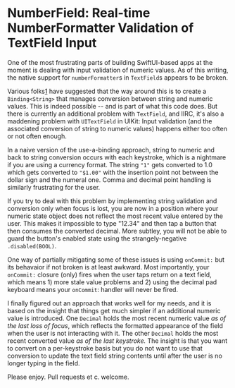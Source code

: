 # NumberField: Real-time NumberFormatter Validation of TextField Input

One of the most frustrating parts of building SwiftUI-based apps at
the moment is dealing with input validation of numeric values. As of
this writing, the native support for `numberFormatter`s in
`TextField`s appears to be broken.

Various folks[1] have suggested that the way around this is to create
a `Binding<String>` that manages conversion between string and numeric
values. This is indeed possible -- and is part of what this code
does. But there is currently an additional problem with `TextField`,
and IIRC, it's also a maddening problem with `UITextField` in UIKit:
Input validation (and the associated conversion of string to numeric
values) happens either too often or not often enough.

In a naive version of the use-a-binding approach, string to numeric
and back to string conversion occurs with each keystroke, which is a
nightmare if you are using a currency format. The string `"1"` gets
converted to 1.0 which gets converted to `"$1.00"` with the insertion
point not between the dollar sign and the numeral one. Comma and
decimal point handling is similarly frustrating for the user.

If you try to deal with this problem by implementing string validation
and conversion only when focus is lost, you are now in a position
where your numeric state object does not reflect the most recent value
entered by the user. This makes it impossible to type
"12.34" and then tap a button that then consumes the converted
decimal. More subtley, you will not be able to guard the button's
enabled state using the strangely-negative `.disabled(BOOL)`.

One way of partially mitigating some of these issues is using
`onCommit:` but its behavaior if not broken is at least awkward. Most
importantly, your `onCommit:` closure (only) fires when the user taps
return on a text field, which means 1) more stale value problems and
2) using the decimal pad keyboard means your `onCommit`: handler will
never be fired.

I finally figured out an approach that works well for my needs, and it
is based on the insight that things get much simpler if an additional
numeric value is introduced. One `Decimal` holds the most recent
numeric value _as of the last loss of focus_, which reflects the
formatted appearance of the field when the user is not interacting
with it. The other `Decimal` holds the most recent converted value _as
of the last keystroke._ The insight is that you want to convert on a
per-keystroke basis but you do not want to use that conversion to
update the text field string contents until after the user is no
longer typing in the field.

Please enjoy. Pull requests et c. welcome.

[1]: https://twitter.com/olebegemann/status/1146823791605112833?lang=en